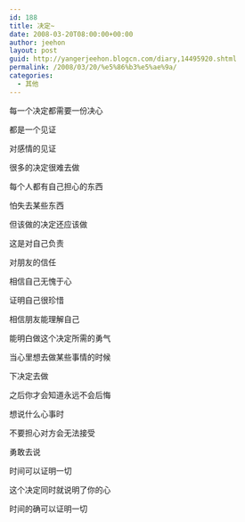 ```yaml
---
id: 188
title: 决定~
date: 2008-03-20T08:00:00+00:00
author: jeehon
layout: post
guid: http://yangerjeehon.blogcn.com/diary,14495920.shtml
permalink: /2008/03/20/%e5%86%b3%e5%ae%9a/
categories:
  - 其他
---
```

每一个决定都需要一份决心
  
都是一个见证
  
对感情的见证

很多的决定很难去做
  
每个人都有自己担心的东西
  
怕失去某些东西
  
但该做的决定还应该做
  
这是对自己负责
  
对朋友的信任
  
相信自己无愧于心
  
证明自己很珍惜
  
相信朋友能理解自己
  
能明白做这个决定所需的勇气
  
当心里想去做某些事情的时候
  
下决定去做
  
之后你才会知道永远不会后悔
  
想说什么心事时
  
不要担心对方会无法接受
  
勇敢去说
  
时间可以证明一切
  
这个决定同时就说明了你的心
  
时间的确可以证明一切